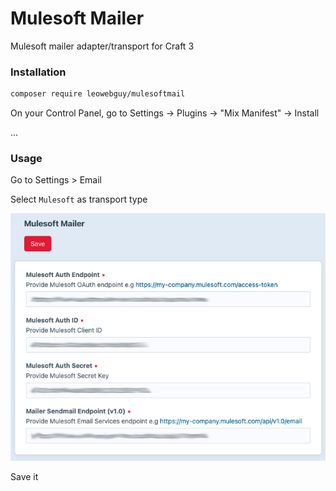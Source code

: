 Mulesoft Mailer
===

Mulesoft mailer adapter/transport for Craft 3

### Installation

```bash
composer require leowebguy/mulesoftmail
```

On your Control Panel, go to Settings → Plugins → "Mix Manifest" → Install

...

### Usage

Go to Settings > Email

Select `Mulesoft` as transport type

![screenshot1](resources/settings.png)

Save it
